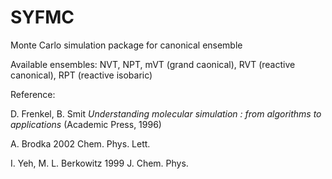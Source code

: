 # SYFMC
Monte Carlo simulation package for canonical ensemble

Available ensembles: NVT, NPT, mVT (grand caonical), RVT (reactive canonical), RPT (reactive isobaric)

Reference: 

D. Frenkel, B. Smit *Understanding molecular simulation : from algorithms to applications* (Academic Press, 1996)

A. Brodka 2002 Chem. Phys. Lett.

I. Yeh, M. L. Berkowitz 1999 J. Chem. Phys.

